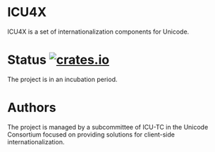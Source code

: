 # ICU4X

ICU4X is a set of internationalization components for Unicode.

# Status [![crates.io](http://meritbadge.herokuapp.com/icu)](https://crates.io/crates/icu)

The project is in an incubation period.

# Authors

The project is managed by a subcommittee of ICU-TC in the Unicode Consortium focused on providing solutions for client-side internationalization.
